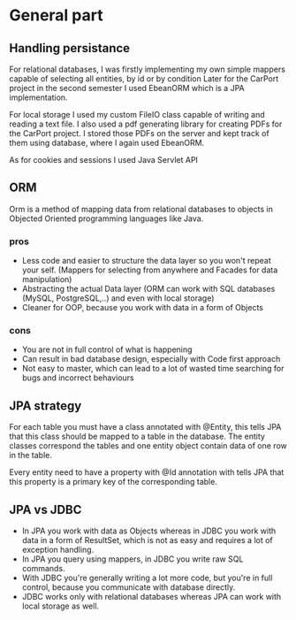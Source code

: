 # General part

## Handling persistance

For relational databases, I was firstly implementing my own simple mappers capable of selecting all entities, by id or by condition
Later for the CarPort project in the second semester I used EbeanORM which is a JPA implementation.

For local storage I used my custom FileIO class capable of writing and reading a text file. I also used a pdf generating library for creating PDFs for the CarPort project. I stored those PDFs on the server and kept track of them using database, where I again used EbeanORM.

As for cookies and sessions I used Java Servlet API

## ORM

Orm is a method of mapping data from relational databases to objects in Objected Oriented programming languages like Java.

### pros

* Less code and easier to structure the data layer so you won't repeat your self. (Mappers for selecting from anywhere and Facades for data manipulation)
* Abstracting the actual Data layer (ORM can work with SQL databases (MySQL, PostgreSQL,..) and even with local storage)
* Cleaner for OOP, because you work with data in a form of Objects

### cons

* You are not in full control of what is happening
* Can result in bad database design, especially with Code first approach
* Not easy to master, which can lead to a lot of wasted time searching for bugs and incorrect behaviours

## JPA strategy

For each table you must have a class annotated with @Entity, this tells JPA that this class should be mapped to a table in the database.
The entity classes correspond the tables and one entity object contain data of one row in the table.

Every entity need to have a property with @Id annotation with tells JPA that this property is a primary key of the corresponding table.

## JPA vs JDBC

* In JPA you work with data as Objects whereas in JDBC you work with data in a form of ResultSet, which is not as easy and requires a lot of exception handling.
* In JPA you query using mappers, in JDBC you write raw SQL commands.
* With JDBC you're generally writing a lot more code, but you're in full control, because you communicate with database directly.
* JDBC works only with relational databases whereas JPA can work with local storage as well.